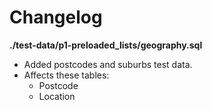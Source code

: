 # Changelog

**./test-data/p1-preloaded_lists/geography.sql**
* Added postcodes and suburbs test data.
* Affects these tables:
	* Postcode
	* Location
